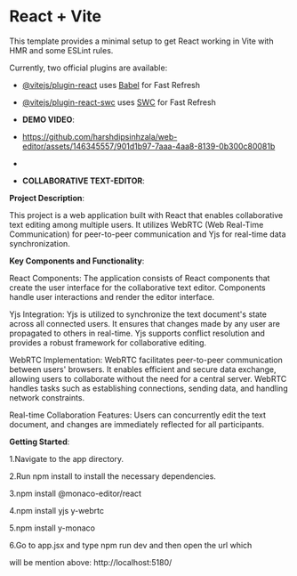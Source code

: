 # React + Vite

This template provides a minimal setup to get React working in Vite with HMR and some ESLint rules.

Currently, two official plugins are available:

- [@vitejs/plugin-react](https://github.com/vitejs/vite-plugin-react/blob/main/packages/plugin-react/README.md) uses [Babel](https://babeljs.io/) for Fast Refresh
- [@vitejs/plugin-react-swc](https://github.com/vitejs/vite-plugin-react-swc) uses [SWC](https://swc.rs/) for Fast Refresh

- **DEMO VIDEO**:

- https://github.com/harshdipsinhzala/web-editor/assets/146345557/901d1b97-7aaa-4aa8-8139-0b300c80081b
- 
- **COLLABORATIVE TEXT-EDITOR**:

**Project Description**:

This project is a web application built with React that enables collaborative text editing among multiple users. It utilizes WebRTC (Web Real-Time Communication) for peer-to-peer communication and Yjs for real-time data synchronization.

**Key Components and Functionality**:

React Components: The application consists of React components that create the user interface for the collaborative text editor. Components handle user interactions and render the editor interface.

Yjs Integration: Yjs is utilized to synchronize the text document's state across all connected users. It ensures that changes made by any user are propagated to others in real-time. Yjs supports conflict resolution and provides a robust framework for collaborative editing.

WebRTC Implementation: WebRTC facilitates peer-to-peer communication between users' browsers. It enables efficient and secure data exchange, allowing users to collaborate without the need for a central server. WebRTC handles tasks such as establishing connections, sending data, and handling network constraints.

Real-time Collaboration Features: Users can concurrently edit the text document, and changes are immediately reflected for all participants.

**Getting Started**:

1.Navigate to the app directory.

2.Run npm install to install the necessary dependencies.

3.npm install @monaco-editor/react

4.npm install yjs y-webrtc

5.npm install y-monaco

6.Go to app.jsx and type npm run dev and then open the url which

will be mention above: http://localhost:5180/


